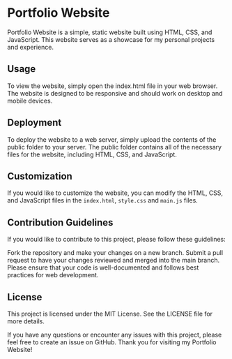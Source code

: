 # Portfolio Website
Portfolio Website is a simple, static website built using HTML, CSS, and JavaScript. This website serves as a showcase for my personal projects and experience.

## Usage
To view the website, simply open the index.html file in your web browser. The website is designed to be responsive and should work on desktop and mobile devices.

## Deployment
To deploy the website to a web server, simply upload the contents of the public folder to your server. The public folder contains all of the necessary files for the website, including HTML, CSS, and JavaScript.

## Customization
If you would like to customize the website, you can modify the HTML, CSS, and JavaScript files in the `index.html`, `style.css` and `main.js` files.

## Contribution Guidelines
If you would like to contribute to this project, please follow these guidelines:

Fork the repository and make your changes on a new branch.
Submit a pull request to have your changes reviewed and merged into the main branch.
Please ensure that your code is well-documented and follows best practices for web development.
## License
This project is licensed under the MIT License. See the LICENSE file for more details.

If you have any questions or encounter any issues with this project, please feel free to create an issue on GitHub. Thank you for visiting my Portfolio Website!

